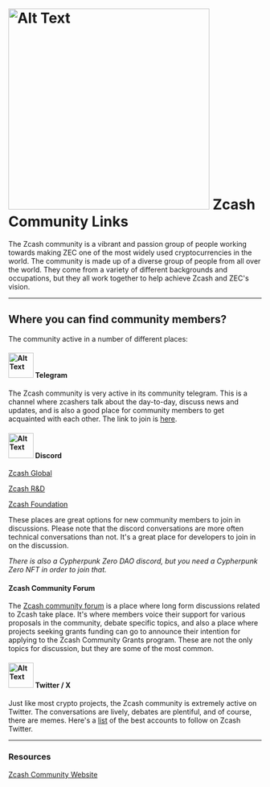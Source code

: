 # <img src="https://i.ibb.co/qYhRbJM/image-2024-02-03-174147713.png" alt="Alt Text" width="400"/> Zcash Community Links

The Zcash community is a vibrant and passion group of people working towards making ZEC one of the most widely used cryptocurrencies in the world. The community is made up of a diverse group of people from all over the world. They come from a variety of different backgrounds and occupations, but they all work together to help achieve Zcash and ZEC's vision.

----

## Where you can find community members?

The community active in a number of different places:

#### <img src="https://i.ibb.co/qBrb4qK/image-2024-02-03-173937048.png" alt="Alt Text" width="50"/>   Telegram

The Zcash community is very active in its community telegram. This is a channel where zcashers talk about the day-to-day, discuss news and updates, and is also a good place for community members to get acquainted with each other. The link to join is [here](https://t.me/Zcash_Community).

#### <img src="https://i.ibb.co/kxVwQxM/image-2024-02-03-174056252.png" alt="Alt Text" width="50"/>   Discord

[Zcash Global](https://discord.gg/zcash)

[Zcash R&D](https://discord.gg/xpzPR53xtU)

[Zcash Foundation](https://discord.gg/na6QZNd)

These places are great options for new community members to join in discussions. Please note that the discord conversations are more often technical conversations than not. It's a great place for developers to join in on the discussion.

*There is also a Cypherpunk Zero DAO discord, but you need a Cypherpunk Zero NFT in order to join that.*

#### Zcash Community Forum

The [Zcash community forum](https://forum.zcashcommunity.com/) is a place where long form discussions related to Zcash take place. It's where members voice their support for various proposals in the community, debate specific topics, and also a place where projects seeking grants funding can go to announce their intention for applying to the Zcash Community Grants program. These are not the only topics for discussion, but they are some of the most common.

#### <img src="https://i.ibb.co/mqKfr62/image-2024-02-03-174240928.png" alt="Alt Text" width="50"/>   Twitter / X

Just like most crypto projects, the Zcash community is extremely active on Twitter. The conversations are lively, debates are plentiful, and of course, there are memes. Here's a [list](https://www.notion.so/zechub/Social-Media-Links-05b9df645af54de7a1989d9c4ccc4d05) of the best accounts to follow on Zcash Twitter.

----

### Resources

[Zcash Community Website](https://www.zcashcommunity.com/)

